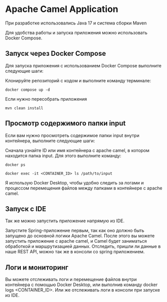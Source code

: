 # Apache Camel Application

При разработке использовались Java 17 и система сборки Maven

Для удобства работы и запуска приложения можно использовать Docker Compose.

## Запуск через Docker Compose

Для запуска приложения с использованием Docker Compose выполните следующие шаги:

Клонируйте репозиторий с кодом и выполните команду терминале:
```
docker compose up -d
```
Если нужно пересобрать приложения 
```
mvn clean install
```
## Просмотр содержимого папки input

Если вам нужно просмотреть содержимое папки input внутри контейнера, выполните следующие шаги:

Сначала узнайте ID или имя контейнера c apache camel, в котором находится папка input. Для этого выполните команду:
```
docker ps
```
```
docker exec -it <CONTAINER_ID> ls /path/to/input
```
Я использую Docker Desktop, чтобы удобно следить за логами и процессом перемещения файлов между папками в контейнере с apache camel.

## Запуск с IDE
Так же можно запустить приложение напрямую из IDE.

Запустите Spring-приложение первым, так как оно должно быть запущено до основной логики Apache Camel.
После этого вы можете запустить приложение с apache camel, и Camel будет заниматься обработкой и маршрутизацией данных.
Отследить, пришли ли данные в наше REST API, можно так же в консоли со spring приложением.

## Логи и мониторинг
Вы можете отслеживать логи и перемещение файлов внутри контейнера с помощью Docker Desktop, или выполнив команду docker logs <CONTAINER_ID>. 
Или же отслеживать логи в консоли при запуске из IDE.
